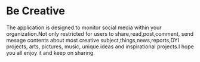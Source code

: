 # Be Creative 
The application is designed to monitor social media within your organization.Not only restricted for users to share,read,post,comment, send mesage contents about most creative subject,things,news,reports,DYI projects, arts, pictures, music, unique ideas and inspirational projects.I hope you all enjoy it and keep on sharing.

